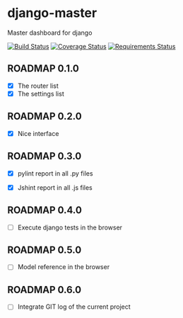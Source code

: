 django-master
=============

Master dashboard for django

[![Build Status](https://travis-ci.org/andrefarzat/django-master.svg?branch=master)](https://travis-ci.org/andrefarzat/django-master)
[![Coverage Status](https://coveralls.io/repos/andrefarzat/django-master/badge.png?branch=master)](https://coveralls.io/r/andrefarzat/django-master?branch=master)
[![Requirements Status](https://requires.io/github/andrefarzat/django-master/requirements.png?branch=master)](https://requires.io/github/andrefarzat/django-master/requirements/?branch=master)

ROADMAP 0.1.0
-------------

* [x] The router list
* [x] The settings list

ROADMAP 0.2.0
-------------

* [x] Nice interface

ROADMAP 0.3.0
-------------

* [x] pylint report in all .py files
* [x] Jshint report in all .js files


ROADMAP 0.4.0
-------------
* [ ] Execute django tests in the browser


ROADMAP 0.5.0
-------------
* [ ] Model reference in the browser

ROADMAP 0.6.0
-------------
* [ ] Integrate GIT log of the current project

